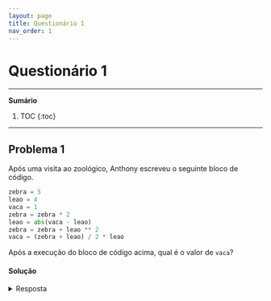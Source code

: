 ```yaml
---
layout: page
title: Questionário 1
nav_order: 1
---
```


# Questionário 1

---
**Sumário**
1. TOC
{:toc}
---

## Problema 1

Após uma visita ao zoológico, Anthony escreveu o seguinte
bloco de código.

```python
zebra = 5
leao = 4
vaca = 1
zebra = zebra * 2
leao = abs(vaca - leao)
zebra = zebra + leao ** 2
vaca = (zebra + leao) / 2 * leao
```

Após a execução do bloco de código acima, qual é o valor de
`vaca`?

#### Solução
<details><summary>Resposta</summary>
Resposta: 33.0
</summary>

## Problema 2

Considere as quatro instruções de atribuição a seguir.

```python
bass = "5"
tuna = 2
sword = ["4.0", 5, 12.5, -10, "2023"]
gold = [4, "6", "CSE", "doc"]
```

### Problema 2.1

Qual é o valor da expressão bass * tuna?

##### Solução
<details><summary>Resposta</summary>
**Resposta**: "55"
</summary>

## Problema 2.2

Qual das seguintes expressões resulta em um erro?

- ( ) `int(sword[0])`
- ( ) `float(sword[1])`
- ( ) `int(sword[2])`
- ( ) `int(sword[3])`
- ( ) `float(sword[4])`

##### Solução

<details><summary>Resposta</summary>
**Resposta**: `int(sword[0])`
</summary>

## Problema 2.3

Qual das seguintes expressões é avaliada como "DSC10"?

- ( ) `gold[3].replace("o", "s").title() + str(gold[0] + gold[1])`
- ( ) `gold[3].replace("o", "s").upper() + str(gold[0] + int(gold[1]))`
- ( ) `gold[3].replace("o", "s").upper() + str(gold[1] + int(gold[0]))`
- ( ) `gold[3].replace("o", "s").title() + str(gold[0] + int(gold[1]))`

##### Solução

<details><summary>Resposta</summary>
**Resposta**: `gold[3].replace("o", "s").upper() + str(gold[0] + int(gold[1]))`
</summary>

## Problema 3

Considere a seguinte declaração de atribuição.

```python
puffin = np.array([5, 9, 13, 17, 21])
```

### Problema 3.1

Forneça argumentos para chamar `np.arange` para que o array
penguin seja idêntico ao array puffin.

```python
penguin = np.arange(____)
```

##### Solução

<details><summary>Resposta</summary>

**Resposta**: Precisamos fornecer `np.arange` três
argumentos: 5, qualquer número no intervalo (21,25] e 4.
Por exemplo, `penguin = np.arange(5, 25, 4)` funcionaria.

</summary>

## Problema 3.2

Preencha os espaços em branco para que o array parrot
também seja idêntico ao array puffin. Dica: comece
escolhendo y para que parrot tenha comprimento 5.

```python
parrot = __(x)__ * np.arange(0, __(y)__, 2) + __(z)__
```

##### Solução

<details><summary>Resposta</summary>

**Resposta**:

- `x`: `2`
- `y`: qualquer número em $(8, 10]$
- `z`: `5`

</summary>

## Problema 4

Suponha que students seja um DataFrame de todos os alunos
que fizeram o DSC 10 no último trimestre, students tem uma
linha por aluno, onde:

- O índice contém os PIDs dos alunos como strings começando com "A".
- A coluna "Overall" contém as notas percentuais gerais dos alunos como números flutuantes.
- A coluna "Animal" contém os animais favoritos dos alunos como cordas.

### Problema 4.1

Qual é o tipo do valor retornado na expressão
students.get("Overall") ?  Se esta expressão apresentar
algum erro, selecione “Erro”.

- ( ) float
- ( ) string
- ( ) array
- ( ) Series
- ( ) Erro

##### Solução.

<details><summary>Resposta</summary>
**Resposta**: Series
</summary>

### Problema 4.2

Qual é o tipo retornado da expressão students.get("PID")?
Se esta expressão apresentar algum erro, selecione “Erro”.

- ( ) float
- ( ) string
- ( ) array
- ( ) Series
- ( ) Erro

##### Solução

<details><summary>Resposta</summary>
**Resposta**: Erro
</summary>

### Problema 4.3

Supondo que students está ordenado por "Overall" em ordem
descrescente, preencha os espaços em branco para que
animal_one e animal_two sejam ambos avaliados como
"giraffe".

```pythob
animal_one = students.get(__(x)__).loc[__(y)__]
animal_two = students.get(__(x)__).iloc[__(z)__]
```

##### Solução.

<details><summary>Resposta</summary>
**Resposta**:

- `x`: `"Animal"`
- `y`: `"A12345678"`
- `z`: `5`
</summary>

### Problema 4.4

Se students  não estivesse ordenado por  "Overall" em ordem
decrescente, quais das suas respostas precisariam ser
alteradas?

- ( ) Nenhuma das duas precisaria mudar
- ( ) `y` e `z`
- ( ) Apenas `y`
- ( ) Apenas `z`

##### Solução

<details><summary>Resposta</summary>
**Resposta**: Apenas `z`
</summary>
